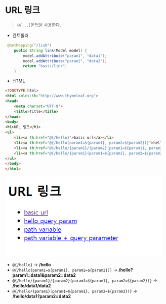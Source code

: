 # URL 링크
> ``@{...}``문법을 사용한다.

- 컨트롤러
```java
 @GetMapping("/link")
    public String link(Model model) {
        model.addAttribute("param1", "data1");
        model.addAttribute("param2", "data2");
        return "basic/link";
    }
```

- HTML
```html
<!DOCTYPE html>
<html xmlns:th="http://www.thymeleaf.org">
<head>
    <meta charset="UTF-8">
    <title>Title</title>
</head>
<body>
<h1>URL 링크</h1>
<ul>
    <li><a th:href="@{/hello}">basic url</a></li>
    <li><a th:href="@{/hello(param1=${param1}, param2=${param2})}">hello query param</a></li>
    <li><a th:href="@{/hello/{param1}/{param2}(param1=${param1}, param2=${param2})}">path variable</a></li>
    <li><a th:href="@{/hello/{param1}(param1=${param1}, param2=${param2})}">path variable + query parameter</a></li>
</ul>
</body>
</html>
```

![img.png](img.png)

- ``@{/hello}`` -> **/hello**
- ``@{/hello(param1=${param1}, param2=${param2})}`` -> **/hello?param1=data1&param2=data2**
- ``@{/hello/{param1}/{param2}(param1=${param1}, param2=${param2})}`` -> **/hello/data1/data2**
- ``@{/hello/{param1}(param1=${param1}, param2=${param2})}`` -> **/hello/data1?param2=data2**
